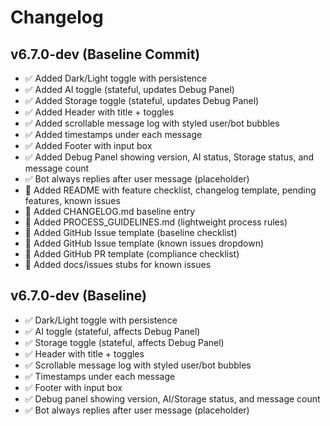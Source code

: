 # Changelog

## v6.7.0-dev (Baseline Commit)
- ✅ Added Dark/Light toggle with persistence
- ✅ Added AI toggle (stateful, updates Debug Panel)
- ✅ Added Storage toggle (stateful, updates Debug Panel)
- ✅ Added Header with title + toggles
- ✅ Added scrollable message log with styled user/bot bubbles
- ✅ Added timestamps under each message
- ✅ Added Footer with input box
- ✅ Added Debug Panel showing version, AI status, Storage status, and message count
- ✅ Bot always replies after user message (placeholder)
- 📝 Added README with feature checklist, changelog template, pending features, known issues
- 📝 Added CHANGELOG.md baseline entry
- 📝 Added PROCESS_GUIDELINES.md (lightweight process rules)
- 📝 Added GitHub Issue template (baseline checklist)
- 📝 Added GitHub Issue template (known issues dropdown)
- 📝 Added GitHub PR template (compliance checklist)
- 📝 Added docs/issues stubs for known issues

## v6.7.0-dev (Baseline)
- ✅ Dark/Light toggle with persistence
- ✅ AI toggle (stateful, affects Debug Panel)
- ✅ Storage toggle (stateful, affects Debug Panel)
- ✅ Header with title + toggles
- ✅ Scrollable message log with styled user/bot bubbles
- ✅ Timestamps under each message
- ✅ Footer with input box
- ✅ Debug panel showing version, AI/Storage status, and message count
- ✅ Bot always replies after user message (placeholder)
